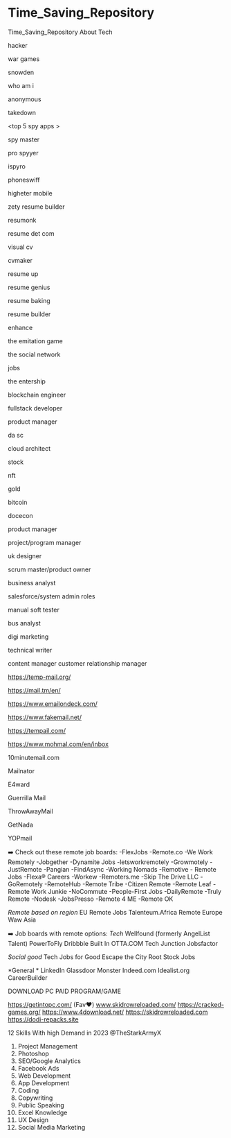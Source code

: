 # Time_Saving_Repository
Time_Saving_Repository About Tech

<best hacking movies for hacker>

hacker

war games

snowden

who am i

anonymous

takedown


<top 5 spy apps >

spy master

pro spyyer

ispyro

phoneswiff

higheter mobile

<Best sites to review your resume>

zety resume builder

resumonk

resume det com

visual cv

cvmaker

resume up

resume genius

resume baking

resume builder

enhance

<movies for programmers>

the emitation game

the social network

jobs

the entership

<highest pays tech jobs>

blockchain engineer

fullstack developer

product manager

da sc

cloud architect

<invest money>

stock

nft

gold

bitcoin

docecon

<roles that dont need codes>

product manager

project/program manager

uk designer

scrum master/product owner

business analyst

salesforce/system admin roles

manual soft tester

bus analyst

digi marketing 

technical writer

content manager customer relationship manager

<Temp Mails>

https://temp-mail.org/

https://mail.tm/en/

https://www.emailondeck.com/

https://www.fakemail.net/

https://tempail.com/

https://www.mohmal.com/en/inbox

10minutemail.com

Mailnator

E4ward

Guerrilla Mail

ThrowAwayMail

GetNada

YOPmail

➡️ Check out these remote job boards:
-FlexJobs
-Remote.co
-We Work Remotely
-Jobgether
-Dynamite Jobs
-letsworkremotely
-Growmotely
-JustRemote
-Pangian
-FindAsync
-Working Nomads
-Remotive - Remote Jobs
-Flexa® Careers
-Workew
-Remoters.me
-Skip The Drive LLC
-GoRemotely
-RemoteHub
-Remote Tribe
-Citizen Remote
-Remote Leaf
-Remote Work Junkie
-NoCommute
-People-First Jobs
-DailyRemote
-Truly Remote
-Nodesk
-JobsPresso
-Remote 4 ME
-Remote OK

*Remote based on region*
EU Remote Jobs
Talenteum.Africa
Remote Europe
Waw Asia

➡️ Job boards with remote options:
*Tech*
Wellfound (formerly AngelList Talent)
PowerToFly
Dribbble
Built In
OTTA.COM
Tech Junction
Jobsfactor

*Social good*
Tech Jobs for Good
Escape the City
Root Stock Jobs

*General *
LinkedIn
Glassdoor
Monster
Indeed.com
Idealist.org
CareerBuilder

DOWNLOAD PC PAID PROGRAM/GAME 

https://getintopc.com/ (Fav❤️)
www.skidrowreloaded.com/
https://cracked-games.org/
https://www.4download.net/
https://skidrowreloaded.com
https://dodi-repacks.site

12 Skills With high Demand in 2023
@TheStarkArmyX

1. Project Management
2. Photoshop
3. SEO/Google Analytics
4. Facebook Ads
5. Web Development
6. App Development
7. Coding
8. Copywriting
9. Public Speaking
10. Excel Knowledge
11. UX Design
12. Social Media Marketing
